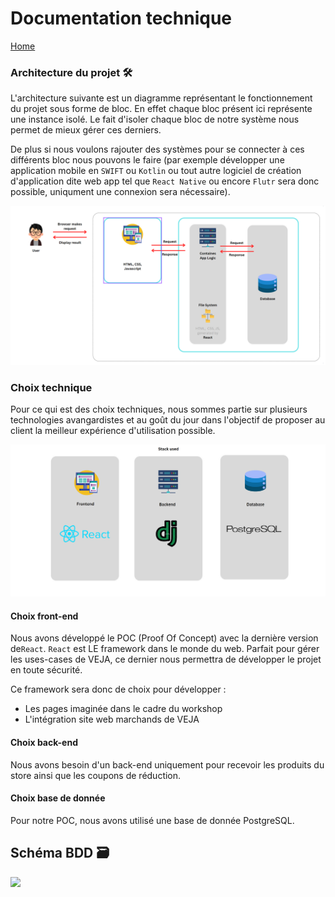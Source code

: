 # Documentation technique

[Home](https://github.com/JaxV9/Sneakers)

### Architecture du projet 🛠

L'architecture suivante est un diagramme représentant le fonctionnement du projet sous forme de bloc. En effet chaque bloc présent ici représente une instance isolé. Le fait d'isoler chaque bloc de notre système nous permet de mieux gérer ces derniers.

De plus si nous voulons rajouter des systèmes pour se connecter à ces différents bloc nous pouvons le faire (par exemple développer une application mobile en `SWIFT` ou `Kotlin` ou tout autre logiciel de création d'application dite web app tel que `React Native` ou encore `Flutr` sera donc possible, uniqument une connexion sera nécessaire).

<img src="./assets/dataflow.png">

### Choix technique

Pour ce qui est des choix techniques, nous sommes partie sur plusieurs technologies avangardistes et au goût du jour dans l'objectif de proposer au client la meilleur expérience d'utilisation possible.

<img src="./assets/usedstack.png">

#### Choix front-end

Nous avons développé le POC (Proof Of Concept) avec la dernière version de`React`. `React` est LE framework dans le monde du web. Parfait pour gérer les uses-cases de VEJA, ce dernier nous permettra de développer le projet en toute sécurité.

Ce framework sera donc de choix pour développer :

- Les pages imaginée dans le cadre du workshop
- L'intégration site web marchands de VEJA

#### Choix back-end

Nous avons besoin d'un back-end uniquement pour recevoir les produits du store ainsi que les coupons de réduction.

#### Choix base de donnée

Pour notre POC, nous avons utilisé une base de donnée PostgreSQL.

## Schéma BDD 🗃

<img src="./">
